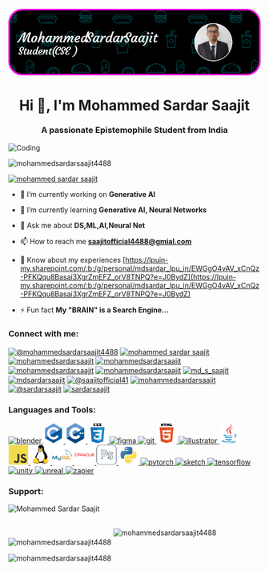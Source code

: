 ![Student](https://github.com/MohammedSardarSaajit4488/MohammedSardarSaajit4488/blob/main/Github%20Banner.png)
<h1 align="center">Hi 👋, I'm Mohammed Sardar Saajit</h1>
<h3 align="center">A passionate Epistemophile Student from India</h3>
<img aline="right" alt="Coding" width="200" src="https://camo.githubusercontent.com/cbc9657bee48efb7b507e5c3e891b179859e5c348728937944d3ce924f4eada0/68747470733a2f2f63646e2e6472696262626c652e636f6d2f75736572732f313837363738312f73637265656e73686f74732f363136393534322f7765625f6368617261637465722e676966">
<p align="left"> <img src="https://komarev.com/ghpvc/?username=mohammedsardarsaajit4488&label=Profile%20views&color=0e75b6&style=flat" alt="mohammedsardarsaajit4488" /> </p>

<p align="left"> <a href="https://twitter.com/mohammed sardar saajit" target="blank"><img src="https://img.shields.io/twitter/follow/mohammed sardar saajit?logo=twitter&style=for-the-badge" alt="mohammed sardar saajit" /></a> </p>

- 🔭 I’m currently working on **Generative AI**

- 🌱 I’m currently learning **Generative AI, Neural Networks**

- 💬 Ask me about **DS,ML,AI,Neural Net**

- 📫 How to reach me **saajitofficial4488@gmial.com**

- 📄 Know about my experiences [https://lpuin-my.sharepoint.com/:b:/g/personal/mdsardar_lpu_in/EWGgO4vAV_xCnQz-PFKQqu8Basai3XgrZmEFZ_orV8TNPQ?e=J0BydZ](https://lpuin-my.sharepoint.com/:b:/g/personal/mdsardar_lpu_in/EWGgO4vAV_xCnQz-PFKQqu8Basai3XgrZmEFZ_orV8TNPQ?e=J0BydZ)

- ⚡ Fun fact **My "BRAIN" is a Search Engine...**

<h3 align="left">Connect with me:</h3>
<p align="left">
<a href="https://codepen.io/@mohammedsardarsaajit4488" target="blank"><img align="center" src="https://raw.githubusercontent.com/rahuldkjain/github-profile-readme-generator/master/src/images/icons/Social/codepen.svg" alt="@mohammedsardarsaajit4488" height="30" width="40" /></a>
<a href="https://twitter.com/mohammed sardar saajit" target="blank"><img align="center" src="https://raw.githubusercontent.com/rahuldkjain/github-profile-readme-generator/master/src/images/icons/Social/twitter.svg" alt="mohammed sardar saajit" height="30" width="40" /></a>
<a href="https://linkedin.com/in/mohammedsardarsaajit" target="blank"><img align="center" src="https://raw.githubusercontent.com/rahuldkjain/github-profile-readme-generator/master/src/images/icons/Social/linked-in-alt.svg" alt="mohammedsardarsaajit" height="30" width="40" /></a>
<a href="https://stackoverflow.com/users/mohammedsardarsaajit" target="blank"><img align="center" src="https://raw.githubusercontent.com/rahuldkjain/github-profile-readme-generator/master/src/images/icons/Social/stack-overflow.svg" alt="mohammedsardarsaajit" height="30" width="40" /></a>
<a href="https://kaggle.com/mohammedsardarsaajit" target="blank"><img align="center" src="https://raw.githubusercontent.com/rahuldkjain/github-profile-readme-generator/master/src/images/icons/Social/kaggle.svg" alt="mohammedsardarsaajit" height="30" width="40" /></a>
<a href="https://fb.com/mohammedsardarsaajit" target="blank"><img align="center" src="https://raw.githubusercontent.com/rahuldkjain/github-profile-readme-generator/master/src/images/icons/Social/facebook.svg" alt="mohammedsardarsaajit" height="30" width="40" /></a>
<a href="https://instagram.com/md_s_saajit" target="blank"><img align="center" src="https://raw.githubusercontent.com/rahuldkjain/github-profile-readme-generator/master/src/images/icons/Social/instagram.svg" alt="md_s_saajit" height="30" width="40" /></a>
<a href="https://www.codechef.com/users/mdsardarsaajit" target="blank"><img align="center" src="https://cdn.jsdelivr.net/npm/simple-icons@3.1.0/icons/codechef.svg" alt="mdsardarsaajit" height="30" width="40" /></a>
<a href="https://www.hackerrank.com/@saajitofficial41" target="blank"><img align="center" src="https://raw.githubusercontent.com/rahuldkjain/github-profile-readme-generator/master/src/images/icons/Social/hackerrank.svg" alt="@saajitofficial41" height="30" width="40" /></a>
<a href="https://www.leetcode.com/mohammedsardarsaajit" target="blank"><img align="center" src="https://raw.githubusercontent.com/rahuldkjain/github-profile-readme-generator/master/src/images/icons/Social/leet-code.svg" alt="mohammedsardarsaajit" height="30" width="40" /></a>
<a href="https://www.hackerearth.com/@sardarsaajit" target="blank"><img align="center" src="https://raw.githubusercontent.com/rahuldkjain/github-profile-readme-generator/master/src/images/icons/Social/hackerearth.svg" alt="@sardarsaajit" height="30" width="40" /></a>
<a href="https://auth.geeksforgeeks.org/user/sardarsaajit" target="blank"><img align="center" src="https://raw.githubusercontent.com/rahuldkjain/github-profile-readme-generator/master/src/images/icons/Social/geeks-for-geeks.svg" alt="sardarsaajit" height="30" width="40" /></a>
</p>

<h3 align="left">Languages and Tools:</h3>
<p align="left"> <a href="https://www.blender.org/" target="_blank" rel="noreferrer"> <img src="https://download.blender.org/branding/community/blender_community_badge_white.svg" alt="blender" width="40" height="40"/> </a> <a href="https://www.cprogramming.com/" target="_blank" rel="noreferrer"> <img src="https://raw.githubusercontent.com/devicons/devicon/master/icons/c/c-original.svg" alt="c" width="40" height="40"/> </a> <a href="https://www.w3schools.com/cpp/" target="_blank" rel="noreferrer"> <img src="https://raw.githubusercontent.com/devicons/devicon/master/icons/cplusplus/cplusplus-original.svg" alt="cplusplus" width="40" height="40"/> </a> <a href="https://www.w3schools.com/css/" target="_blank" rel="noreferrer"> <img src="https://raw.githubusercontent.com/devicons/devicon/master/icons/css3/css3-original-wordmark.svg" alt="css3" width="40" height="40"/> </a> <a href="https://www.figma.com/" target="_blank" rel="noreferrer"> <img src="https://www.vectorlogo.zone/logos/figma/figma-icon.svg" alt="figma" width="40" height="40"/> </a> <a href="https://git-scm.com/" target="_blank" rel="noreferrer"> <img src="https://www.vectorlogo.zone/logos/git-scm/git-scm-icon.svg" alt="git" width="40" height="40"/> </a> <a href="https://www.w3.org/html/" target="_blank" rel="noreferrer"> <img src="https://raw.githubusercontent.com/devicons/devicon/master/icons/html5/html5-original-wordmark.svg" alt="html5" width="40" height="40"/> </a> <a href="https://www.adobe.com/in/products/illustrator.html" target="_blank" rel="noreferrer"> <img src="https://www.vectorlogo.zone/logos/adobe_illustrator/adobe_illustrator-icon.svg" alt="illustrator" width="40" height="40"/> </a> <a href="https://www.java.com" target="_blank" rel="noreferrer"> <img src="https://raw.githubusercontent.com/devicons/devicon/master/icons/java/java-original.svg" alt="java" width="40" height="40"/> </a> <a href="https://developer.mozilla.org/en-US/docs/Web/JavaScript" target="_blank" rel="noreferrer"> <img src="https://raw.githubusercontent.com/devicons/devicon/master/icons/javascript/javascript-original.svg" alt="javascript" width="40" height="40"/> </a> <a href="https://www.linux.org/" target="_blank" rel="noreferrer"> <img src="https://raw.githubusercontent.com/devicons/devicon/master/icons/linux/linux-original.svg" alt="linux" width="40" height="40"/> </a> <a href="https://www.mysql.com/" target="_blank" rel="noreferrer"> <img src="https://raw.githubusercontent.com/devicons/devicon/master/icons/mysql/mysql-original-wordmark.svg" alt="mysql" width="40" height="40"/> </a> <a href="https://www.oracle.com/" target="_blank" rel="noreferrer"> <img src="https://raw.githubusercontent.com/devicons/devicon/master/icons/oracle/oracle-original.svg" alt="oracle" width="40" height="40"/> </a> <a href="https://www.photoshop.com/en" target="_blank" rel="noreferrer"> <img src="https://raw.githubusercontent.com/devicons/devicon/master/icons/photoshop/photoshop-line.svg" alt="photoshop" width="40" height="40"/> </a> <a href="https://www.python.org" target="_blank" rel="noreferrer"> <img src="https://raw.githubusercontent.com/devicons/devicon/master/icons/python/python-original.svg" alt="python" width="40" height="40"/> </a> <a href="https://pytorch.org/" target="_blank" rel="noreferrer"> <img src="https://www.vectorlogo.zone/logos/pytorch/pytorch-icon.svg" alt="pytorch" width="40" height="40"/> </a> <a href="https://www.sketch.com/" target="_blank" rel="noreferrer"> <img src="https://www.vectorlogo.zone/logos/sketchapp/sketchapp-icon.svg" alt="sketch" width="40" height="40"/> </a> <a href="https://www.tensorflow.org" target="_blank" rel="noreferrer"> <img src="https://www.vectorlogo.zone/logos/tensorflow/tensorflow-icon.svg" alt="tensorflow" width="40" height="40"/> </a> <a href="https://unity.com/" target="_blank" rel="noreferrer"> <img src="https://www.vectorlogo.zone/logos/unity3d/unity3d-icon.svg" alt="unity" width="40" height="40"/> </a> <a href="https://unrealengine.com/" target="_blank" rel="noreferrer"> <img src="https://raw.githubusercontent.com/kenangundogan/fontisto/036b7eca71aab1bef8e6a0518f7329f13ed62f6b/icons/svg/brand/unreal-engine.svg" alt="unreal" width="40" height="40"/> </a> <a href="https://zapier.com" target="_blank" rel="noreferrer"> <img src="https://www.vectorlogo.zone/logos/zapier/zapier-icon.svg" alt="zapier" width="40" height="40"/> </a> </p>

<h3 align="left">Support:</h3>
<p><a href="https://www.buymeacoffee.com/Mohammed Sardar Saajit"> <img align="left" src="https://cdn.buymeacoffee.com/buttons/v2/default-yellow.png" height="50" width="210" alt="Mohammed Sardar Saajit" /></a></p><br><br>

<p><img align="left" src="https://github-readme-stats.vercel.app/api/top-langs?username=mohammedsardarsaajit4488&show_icons=true&locale=en&layout=compact" alt="mohammedsardarsaajit4488" /></p>

<p>&nbsp;<img align="center" src="https://github-readme-stats.vercel.app/api?username=mohammedsardarsaajit4488&show_icons=true&locale=en" alt="mohammedsardarsaajit4488" /></p>

<p><img align="center" src="https://github-readme-streak-stats.herokuapp.com/?user=mohammedsardarsaajit4488&" alt="mohammedsardarsaajit4488" /></p>
